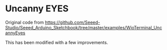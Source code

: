 # Uncanny EYES

Original code from https://github.com/Seeed-Studio/Seeed_Arduino_Sketchbook/tree/master/examples/WioTerminal_UncannyEyes

This has been modified with a few improvements.
